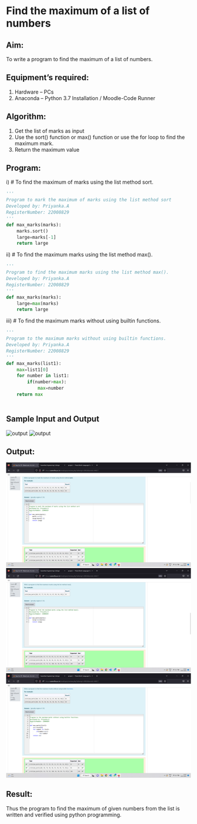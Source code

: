 # Find the maximum of a list of numbers
## Aim:
To write a program to find the maximum of a list of numbers.
## Equipment’s required:
1.	Hardware – PCs
2.	Anaconda – Python 3.7 Installation / Moodle-Code Runner
## Algorithm:
1.	Get the list of marks as input
2.	Use the sort() function or max() function or use the for loop to find the maximum mark.
3.	Return the maximum value
## Program:

i)	# To find the maximum of marks using the list method sort.
```Python
''' 
Program to mark the maximum of marks using the list method sort
Developed by: Priyanka.A
RegisterNumber: 22008829
'''
def max_marks(marks):
    marks.sort()
    large=marks[-1]
    return large

```

ii)	# To find the maximum marks using the list method max().
```Python
''' 
Program to find the maximum marks using the list method max().
Developed by: Priyanka.A
RegisterNumber: 22008829
'''
def max_marks(marks):
    large=max(marks)
    return large

```

iii) # To find the maximum marks without using builtin functions.
```Python
''' 
Program to the maximum marks without using builtin functions.
Developed by: Priyanka.A
RegisterNumber: 22008829
'''
def max_marks(list1):
    max=list1[0]
    for number in list1:
        if(number>max):
            max=number
    return max
    
```
## Sample Input and Output
![output](./img/max_marks1.jpg) 
![output](./img/max_marks2.jpg) 
## Output:
![output](./img/3a1.png) 
![output](./img/3a2.png) 
![output](./img/3a3.png) 
## Result:
Thus the program to find the maximum of given numbers from the list is written and verified using python programming.